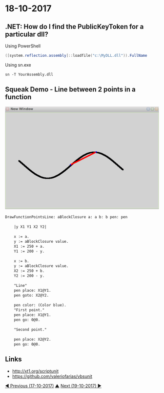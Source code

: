 # 18-10-2017

## .NET: How do I find the PublicKeyToken for a particular dll?
Using PowerShell
```powershell
([system.reflection.assembly]::loadfile("c:\MyDLL.dll")).FullName
```
Using sn.exe
```
sn -T YourAssembly.dll
```

## Squeak Demo - Line between 2 points in a function
![Points demo](points-demo.gif)
```smalltalk
DrawFunctionPointsLine: aBlockClosure a: a b: b pen: pen 
	
	|y X1 Y1 X2 Y2|

	x := a.
	y := aBlockClosure value.
	X1 := 250 + a.
	Y1 := 200 - y.
	
	x := b.
	y := aBlockClosure value.
	X2 := 250 + b.
	Y2 := 200 - y.
	
	"Line"
	pen place: X1@Y1.
	pen goto: X2@Y2.

	pen color: (Color blue).
	"First point."
	pen place: X1@Y1.
	pen go: 0@0.

	"Second point."
	
	pen place: X2@Y2.
	pen go: 0@0.
```

## Links
* http://xt1.org/scriptunit
* https://github.com/valeriofarias/vbsunit

[◀ Previous (17-10-2017)](https://github.com/humayuns/Workspace/blob/master/Diary/2017/October/17/notebook.md) [▲](https://github.com/humayuns/Workspace/tree/master/Diary/2017/October)
[Next (19-10-2017) ▶](https://github.com/humayuns/Workspace/blob/master/Diary/2017/October/19/notebook.md)